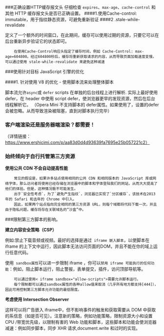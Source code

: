 ###正确设置HTTP缓存报文头
仔细检查 `expires`、`max-age`、`cache-control` 和其他 HTTP 缓存报文头是否已正确设置。
####1.使用Cache-control: immutable，用于指纹静态资源，可避免重新验证
####2 .stale-while-revalidate

定义了一个额外的时间窗口，在此期间，缓存可以使用过期的资源，只要它可以在后台重新异步验证它的状态即可。

		在使用Cache-Control响应头指定了缓存时间，例如 Cache-Control: max-age=604800。经过604800秒后，缓存将重新获取请求的内容，从而导致页面加载速度变慢。可以通过使用 stale-while-revalidate 来避免这种减速

###使用针对目标 JavaScript 引擎的优化

####1. 针对使用 V8 的优化 - 使用脚本流来处理整体脚本

脚本流允许` async `或 `defer` scripts 在单独的后台线程上进行解析.
实际上最好使用defer，在 header 中使用 script defer，使浏览器更早的发现资源，然后在后台线程解析它。
（Opera Mini 不支持脚本的 defer属性。如果使用了，设置的defer会被忽略。从而导致渲染被阻塞，直到对脚本执行完毕）

### 客户端渲染还是服务器端渲染？都需要！
（详情链接：https://www.ershicimi.com/p/aa83d0d4d93639fa7695e25b057221c2）

### 始终倾向于自行托管第三方资源
**使用公共 CDN 不会自动提高性能**

		常见的假设是，如果许多站点使用相同的公共 CDN 和相同版本的 JavaScript 库或网络字体，那么访问者将使用已经存储在浏览器中的脚本和字体登陆我们的网站，从而大大提高了他们的体验。但是，这种情况极不可能发生。
		出于`安全性考虑`，为了`避免产生指纹`，浏览器已实现了`分区缓存`，该技术在2013年的 Safari 和去年的 Chrome 中引入。
		因此，如果两个站点指向完全相同的第三方资源 URL，则每个域都将代码下载一次，并且由于隐私问题，缓存将存在关联域名的“沙盒”中。


###限制第三方脚本的影响。

**建立内容安全策略（CSP）**

例如:禁止下载音频或视频。最好的选择是通过` iframe 嵌入脚本`，以使脚本在 iframe 的上下文中运行，因此脚本无法访问页面的DOM，并且不能在你的域上运行任意代码。

使用` sandbox属性`可以进一步限制 iframe ，你可以`禁用 iframe 可能执行的任何功能`：例如，阻止脚本运行，阻止警报，表单提交，插件，访问顶部导航等。

		可以通过使用< iframe sandbox="allow-scripts">需要允许脚本运行。
		每个限制都可以通过sandbox属性的各种allow值来取消（几乎所有地方都支持[444]），因此可用控制第三方脚本允许功能的最低限度。

**考虑使用 Intersection Observer**

这样可以将广告嵌入 iframe中，但不影响事件的触发和获取需要从 DOM 中获取的系信息（如是否可见）。注意新的策略，例如功能策略，限制资源大小和设置 CPU /带宽优先级，以限制有害的 Web 功能和脚本，这些脚本和功能会使浏览器减速：例如同步脚本，同步 XHR 请求,document.write 和过时的实现。